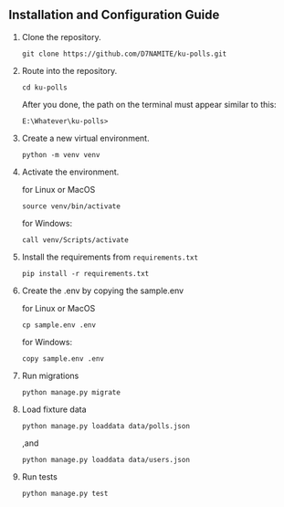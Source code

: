 ## Installation and Configuration Guide
1. Clone the repository.
     ```
    git clone https://github.com/D7NAMITE/ku-polls.git
    ```
2. Route into the repository.
    ```
   cd ku-polls
   ```
   After you done, the path on the terminal must appear 
similar to this:
    ```
   E:\Whatever\ku-polls>
   ```
3. Create a new virtual environment.
    ```
   python -m venv venv
   ```
4. Activate the environment.

    for Linux or MacOS
    ```
   source venv/bin/activate
   ```
   for Windows:
    ```
   call venv/Scripts/activate
   ```
5. Install the requirements from ```requirements.txt```
    ```
   pip install -r requirements.txt
   ```
6. Create the .env by copying the sample.env

    for Linux or MacOS
    ```
   cp sample.env .env
   ```
   for Windows:
    ```
   copy sample.env .env
   ```
7. Run migrations
    ```
   python manage.py migrate
   ```
8. Load fixture data
    ```
   python manage.py loaddata data/polls.json
   ```
   ,and
   ```
   python manage.py loaddata data/users.json
   ```
9. Run tests
    ```
   python manage.py test
   ```
